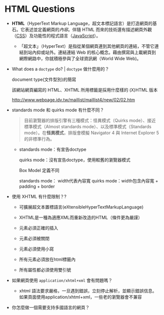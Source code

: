 # HTML Questions

- **HTML**（HyperText Markup Language，超文本標記語言）是打造網頁的基石。它表述並定義網頁的*內容*。伴隨 HTML 而來的技術還有描述網頁外觀（[CSS](https://developer.mozilla.org/zh-TW/docs/Web/CSS)）及功能性的程式語言（[JavaScript](https://developer.mozilla.org/zh-TW/docs/Web/JavaScript)）。
  
  - 「超文本」（HyperText）是指從某個網頁連到其他網頁的連結，不管它連結到站內抑或站外。連結連結 Web 的核心概念。藉由撰寫與上載網頁到網際網路中，你就積極參與了全球資訊網（World Wide Web)。

- What does a `doctype` do? | `doctype` 做什麼用的？
  
  document type(文件型別)的簡寫
  
  該網站網頁編寫的 HTML、XHTML 所用標籤是採用什麼樣的 (X)HTML 版本
  
  http://www.webpage.idv.tw/maillist/maillist4/new/02/02.htm

- standards mode 和 quirks mode 有什麼不同？
  
  > 目前瀏覽器的排版引擎有三種模式：怪異模式（Quirks mode）、接近標準模式（Almost standards mode）、以及標準模式（Standards mode）。在**怪異模式**，排版會模擬 Navigator 4 與 Internet Explorer 5 的非標準行為。
  
  - standards mode：有宣告doctype
    
    quirks mode：沒有宣告doctype，使用較舊的瀏覽器模式
    
    Box Model 定義不同
    
    standards mode： width代表內容寬
    quirks mode：width包含內容寬 + padding + border

- 使用 XHTML 有什麼限制？?
  
  - 可擴展超文本置標語言(eXtensibleHyperTextMarkupLanguage)
  
  - XHTML是一種為適應XML而重新改造的HTML（條件更為嚴謹）
  
  - 元素必須正確的插入
  
  - 元素必須被關閉
  
  - 元素必須使用小寫
  
  - 所有元素必須放在html標籤內
  
  - 所有屬性都必須使用雙引號

- 如果網頁使用 `application/xhtml+xml` 會有問題嗎？
  
  - xhtml 語法要求嚴格，一旦遇到錯誤，立刻停止解析，並顯示錯誤信息。 
    如果頁面使用application/xhtml+xml，一些老的瀏覽器會不兼容

- 你怎麼做一個需要支持多國語言的網頁？
